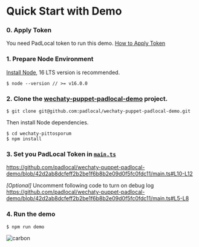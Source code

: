 # Quick Start with Demo
### 0. Apply Token
You need PadLocal token to run this demo. [How to Apply Token](https://github.com/padlocal/wechaty-puppet-padlocal/wiki/How-to-Apply-Token)

### 1. Prepare Node Environment
[Install Node](https://nodejs.org/), 16 LTS version is recommended.
```
$ node --version // >= v16.0.0
``` 
### 2. Clone the [wechaty-puppet-padlocal-demo](https://github.com/padlocal/wechaty-puppet-padlocal-demo) project.

```
$ git clone git@github.com:padlocal/wechaty-puppet-padlocal-demo.git
```
Then install Node dependencies.
```
$ cd wechaty-pittosporum
$ npm install
``` 

### 3. Set you PadLocal Token in [`main.ts`](https://github.com/padlocal/wechaty-puppet-padlocal-demo/blob/master/main.ts)
https://github.com/padlocal/wechaty-puppet-padlocal-demo/blob/42d2ab8dcfeff2b2be1f6b8b2e09d0f5fc0fdc11/main.ts#L10-L12

_[Optional]_ Uncomment following code to turn on debug log
https://github.com/padlocal/wechaty-puppet-padlocal-demo/blob/42d2ab8dcfeff2b2be1f6b8b2e09d0f5fc0fdc11/main.ts#L5-L8


### 4. Run the demo
```
$ npm run demo
```
![carbon](https://user-images.githubusercontent.com/64943823/117439626-a6cde080-af65-11eb-85a5-815aa422b5c5.png)
